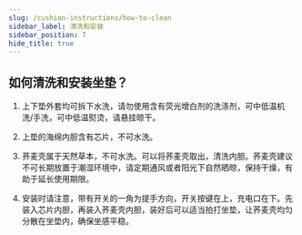 ```yaml
---
slug: /cushion-instructions/how-to-clean
sidebar_label: 清洗和安装
sidebar_position: 7
hide_title: true
---
```


## 如何清洗和安装坐垫？

1. 上下垫外套均可拆下水洗，请勿使用含有荧光增白剂的洗涤剂，可中低温机洗/手洗，可中低温熨烫，请悬挂晾干。

2. 上垫的海绵内胆含有芯片，不可水洗。

3. 荞麦壳属于天然草本，不可水洗。可以将荞麦壳取出，清洗内胆。荞麦壳建议不可长期放置于潮湿环境中，请定期通风或者阳光下自然晒晾，保持干燥，有助于延长使用期限。 

4. 安装时请注意，带有开关的一角为提手方向，开关按键在上，充电口在下。先装入芯片内胆，再装入荞麦壳内胆，装好后可以适当拍打坐垫，让荞麦壳均匀分散在坐垫内，确保坐感平稳。